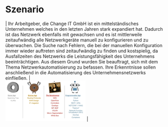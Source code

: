 <!--LS10.3-Szenario-->
# Szenario

| Ihr Arbeitgeber, die Change IT GmbH ist ein mittelständisches Unternehmen welches in den letzten Jahren stark expandiert hat. Dadurch ist das Netzwerk ebenfalls mit gewachsen und es ist mittlerweile zeitaufwändig alle Netzwerkgeräte manuell zu konfigurieren und zu überwachen. Die Suche nach Fehlern, die bei der manuellen Konfiguration immer wieder auftreten sind zeitaufwändig zu finden und kostspielig, da Ausfallzeiten des Netzwerks die Leistungsfähigkeit des Unternehmens beeinträchtigen. Aus diesem Grund wurden Sie beauftragt, sich mit dem Thema Netzwerkautomatisierung zu befassen. Ihre Erkenntnisse sollen anschließend in die Automatisierung des Unternehmensnetzwerks einfließen. | <br> ![LS 10.3 Titelbild](Grafiken/LS10_3_Titelbild.jpg) |

<!--LS10.3-Szenario-->